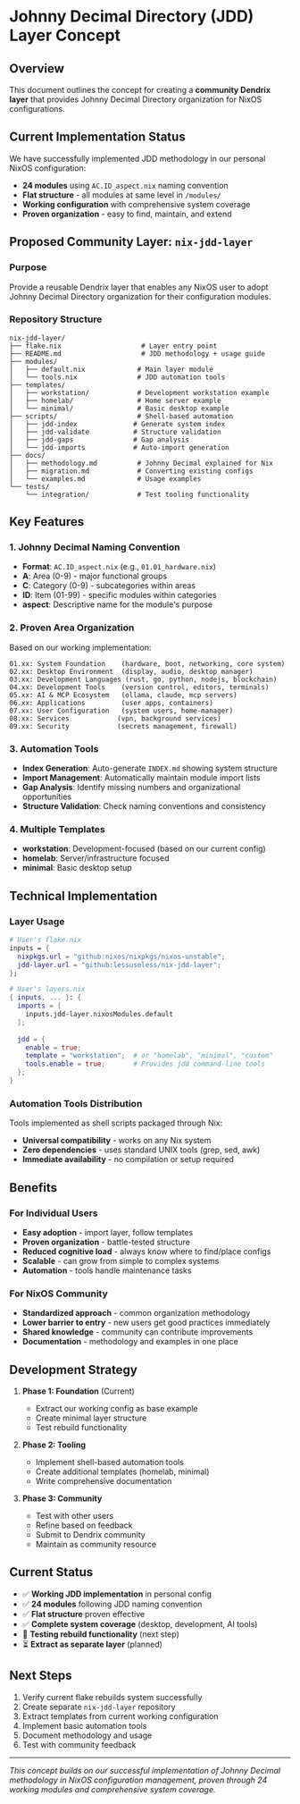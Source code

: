 # Johnny Decimal Directory (JDD) Layer Concept

## Overview

This document outlines the concept for creating a **community Dendrix layer** that provides Johnny Decimal Directory organization for NixOS configurations.

## Current Implementation Status

We have successfully implemented JDD methodology in our personal NixOS configuration:

- **24 modules** using `AC.ID_aspect.nix` naming convention
- **Flat structure** - all modules at same level in `/modules/`
- **Working configuration** with comprehensive system coverage
- **Proven organization** - easy to find, maintain, and extend

## Proposed Community Layer: `nix-jdd-layer`

### Purpose
Provide a reusable Dendrix layer that enables any NixOS user to adopt Johnny Decimal Directory organization for their configuration modules.

### Repository Structure
```
nix-jdd-layer/
├── flake.nix                    # Layer entry point
├── README.md                    # JDD methodology + usage guide
├── modules/
│   ├── default.nix             # Main layer module
│   └── tools.nix               # JDD automation tools
├── templates/
│   ├── workstation/            # Development workstation example
│   ├── homelab/                # Home server example
│   └── minimal/                # Basic desktop example
├── scripts/                    # Shell-based automation
│   ├── jdd-index              # Generate system index
│   ├── jdd-validate           # Structure validation
│   ├── jdd-gaps               # Gap analysis
│   └── jdd-imports            # Auto-import generation
├── docs/
│   ├── methodology.md          # Johnny Decimal explained for Nix
│   ├── migration.md            # Converting existing configs
│   └── examples.md             # Usage examples
└── tests/
    └── integration/            # Test tooling functionality
```

## Key Features

### 1. Johnny Decimal Naming Convention
- **Format**: `AC.ID_aspect.nix` (e.g., `01.01_hardware.nix`)
- **A**: Area (0-9) - major functional groups
- **C**: Category (0-9) - subcategories within areas  
- **ID**: Item (01-99) - specific modules within categories
- **aspect**: Descriptive name for the module's purpose

### 2. Proven Area Organization
Based on our working implementation:

```
01.xx: System Foundation    (hardware, boot, networking, core system)
02.xx: Desktop Environment  (display, audio, desktop manager)
03.xx: Development Languages (rust, go, python, nodejs, blockchain)
04.xx: Development Tools    (version control, editors, terminals)
05.xx: AI & MCP Ecosystem   (ollama, claude, mcp servers)
06.xx: Applications         (user apps, containers)
07.xx: User Configuration   (system users, home-manager)
08.xx: Services            (vpn, background services)
09.xx: Security            (secrets management, firewall)
```

### 3. Automation Tools
- **Index Generation**: Auto-generate `INDEX.md` showing system structure
- **Import Management**: Automatically maintain module import lists
- **Gap Analysis**: Identify missing numbers and organizational opportunities
- **Structure Validation**: Check naming conventions and consistency

### 4. Multiple Templates
- **workstation**: Development-focused (based on our current config)
- **homelab**: Server/infrastructure focused
- **minimal**: Basic desktop setup

## Technical Implementation

### Layer Usage
```nix
# User's flake.nix
inputs = {
  nixpkgs.url = "github:nixos/nixpkgs/nixos-unstable";
  jdd-layer.url = "github:lessuseless/nix-jdd-layer";
};

# User's layers.nix
{ inputs, ... }: {
  imports = [
    inputs.jdd-layer.nixosModules.default
  ];
  
  jdd = {
    enable = true;
    template = "workstation";  # or "homelab", "minimal", "custom"
    tools.enable = true;       # Provides jdd command-line tools
  };
}
```

### Automation Tools Distribution
Tools implemented as shell scripts packaged through Nix:
- **Universal compatibility** - works on any Nix system
- **Zero dependencies** - uses standard UNIX tools (grep, sed, awk)
- **Immediate availability** - no compilation or setup required

## Benefits

### For Individual Users
- **Easy adoption** - import layer, follow templates
- **Proven organization** - battle-tested structure
- **Reduced cognitive load** - always know where to find/place configs
- **Scalable** - can grow from simple to complex systems
- **Automation** - tools handle maintenance tasks

### For NixOS Community
- **Standardized approach** - common organization methodology
- **Lower barrier to entry** - new users get good practices immediately
- **Shared knowledge** - community can contribute improvements
- **Documentation** - methodology and examples in one place

## Development Strategy

1. **Phase 1: Foundation** (Current)
   - Extract our working config as base example
   - Create minimal layer structure
   - Test rebuild functionality

2. **Phase 2: Tooling**
   - Implement shell-based automation tools
   - Create additional templates (homelab, minimal)
   - Write comprehensive documentation

3. **Phase 3: Community**
   - Test with other users
   - Refine based on feedback
   - Submit to Dendrix community
   - Maintain as community resource

## Current Status

- ✅ **Working JDD implementation** in personal config
- ✅ **24 modules** following JDD naming convention
- ✅ **Flat structure** proven effective
- ✅ **Complete system coverage** (desktop, development, AI tools)
- 🔄 **Testing rebuild functionality** (next step)
- ⏳ **Extract as separate layer** (planned)

## Next Steps

1. Verify current flake rebuilds system successfully
2. Create separate `nix-jdd-layer` repository
3. Extract templates from current working configuration
4. Implement basic automation tools
5. Document methodology and usage
6. Test with community feedback

---

*This concept builds on our successful implementation of Johnny Decimal methodology in NixOS configuration management, proven through 24 working modules and comprehensive system coverage.*